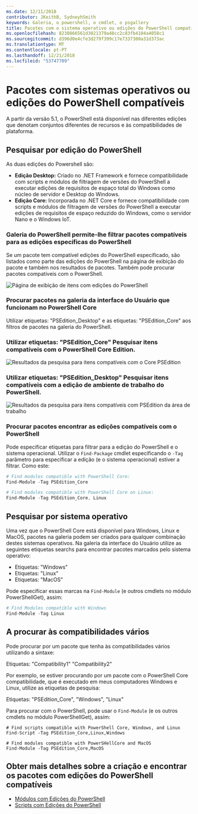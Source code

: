 ```yaml
---
ms.date: 12/11/2018
contributor: JKeithB, SydneyhSmith
keywords: Galeria, o powershell, o cmdlet, o psgallery
title: Pacotes com o sistema operativo ou edições do PowerShell compatíveis
ms.openlocfilehash: 8230866561d3021379a48cc2c83fb4104a4058c1
ms.sourcegitcommit: d396d0e4cfe3d279f399c17e7337380a31d373ac
ms.translationtype: MT
ms.contentlocale: pt-PT
ms.lasthandoff: 12/21/2018
ms.locfileid: "53747709"
---
```

# <a name="packages-with-compatible-powershell-editions-or-operating-systems"></a>Pacotes com sistemas operativos ou edições do PowerShell compatíveis

A partir da versão 5.1, o PowerShell está disponível nas diferentes edições que denotam conjuntos diferentes de recursos e às compatibilidades de plataforma.

## <a name="searching-by-powershell-edition"></a>Pesquisar por edição do PowerShell 
As duas edições do Powershell são:
- **Edição Desktop:** Criado no .NET Framework e fornece compatibilidade com scripts e módulos de filtragem de versões do PowerShell a executar edições de requisitos de espaço total do Windows como núcleo de servidor e Desktop do Windows.
- **Edição Core:** Incorporada no .NET Core e fornece compatibilidade com scripts e módulos de filtragem de versões do PowerShell a executar edições de requisitos de espaço reduzido do Windows, como o servidor Nano e o Windows IoT.

### <a name="powershell-gallery-allows-you-to-filter-packages-compatible-for-specific-powershell-editions"></a>Galeria do PowerShell permite-lhe filtrar pacotes compatíveis para as edições específicas do PowerShell

Se um pacote tem compatível edições do PowerShell especificado, são listados como parte das edições do PowerShell na página de exibição do pacote e também nos resultados de pacotes.
Também pode procurar pacotes compatíveis com o PowerShell.

![Página de exibição de itens com edições do PowerShell](../../Images/packagedisplaypagewithpseditions.PNG)

### <a name="search-for-packages-in-the-gallery-ui-that-work-on-powershell-core"></a>Procurar pacotes na galeria da interface do Usuário que funcionam no PowerShell Core

Utilizar etiquetas: "PSEdition_Desktop" e as etiquetas: "PSEdition_Core" aos filtros de pacotes na galeria do PowerShell.

### <a name="use-tagspseditioncore-to-search-items-compatible-with-powershell-core-edition"></a>Utilizar etiquetas: "PSEdition_Core" Pesquisar itens compatíveis com o PowerShell Core Edition.

![Resultados da pesquisa para itens compatíveis com o Core PSEdition](../../Images/searchresultswithpseditions.PNG)

### <a name="use-tagspseditiondesktop-to-search-items-compatible-with-powershell-desktop-edition"></a>Utilizar etiquetas: "PSEdition_Desktop" Pesquisar itens compatíveis com a edição de ambiente de trabalho do PowerShell.

![Resultados da pesquisa para itens compatíveis com PSEdition da área de trabalho](../../Images/searchresultswithpseditionsdesktop.PNG)

### <a name="search-for-packages-to-find-compatible-editions-using-powershell"></a>Procurar pacotes encontrar as edições compatíveis com o PowerShell
Pode especificar etiquetas para filtrar para a edição do PowerShell e o sistema operacional. Utilizar o `Find-Package` cmdlet especificando o `-Tag` parâmetro para especificar a edição (e o sistema operacional) estiver a filtrar.
Como este:

```powershell
# Find modules compatible with PowerShell Core:
Find-Module -Tag PSEdition_Core

# Find modules compatible with PowerShell Core on Linux:
Find-Module -Tag PSEdition_Core, Linux
```

## <a name="searching-by-operating-system"></a>Pesquisar por sistema operativo 

Uma vez que o PowerShell Core está disponível para Windows, Linux e MacOS, pacotes na galeria podem ser criados para qualquer combinação destes sistemas operativos. Na galeria da interface do Usuário utilize as seguintes etiquetas searchs para encontrar pacotes marcados pelo sistema operativo:

- Etiquetas: "Windows"
- Etiquetas: "Linux"
- Etiquetas: "MacOS" 

Pode especificar essas marcas na `Find-Module` (e outros cmdlets no módulo PowerShellGet), assim:

```powershell
# Find Modules compatible with Windows
Find-Module -Tag Linux
```

## <a name="searching-for-multiple-compatibilities"></a>A procurar às compatibilidades vários

Pode procurar por um pacote que tenha às compatibilidades vários utilizando a sintaxe: 

Etiquetas: "Compatibility1" "Compatibility2" 

Por exemplo, se estiver procurando por um pacote com o PowerShell Core compatibilidade, que é executado em meus computadores Windows e Linux, utilize as etiquetas de pesquisa:

Etiquetas: "PSEdition_Core", "Windows", "Linux" 

Para procurar com o PowerShell, pode usar o `Find-Module` (e os outros cmdlets no módulo PowerShellGet), assim:

```powewrshell
# Find scripts compatible with PowerShell Core, Windows, and Linux
Find-Script -Tag PSEdition_Core,Linux,Windows

# Find modules compatible with PowerSHellCore and MacOS
Find-Module -Tag PSEdition_Core,MacOS
```

## <a name="more-details-on-authoring-and-finding-the-packages-with-compatible-powershell-editions"></a>Obter mais detalhes sobre a criação e encontrar os pacotes com edições do PowerShell compatíveis

- [Módulos com Edições do PowerShell](../../concepts/module-psedition-support.md)
- [Scripts com Edições do PowerShell](../../concepts/script-psedition-support.md)
